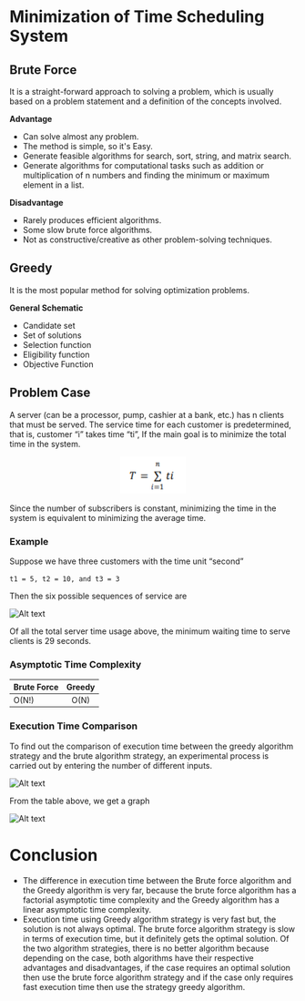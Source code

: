# Minimization of Time Scheduling System

## Brute Force
It is a straight-forward approach to solving a problem, which is usually based on a problem statement and a definition of the concepts involved.

**Advantage**
- Can solve almost any problem.
- The method is simple, so it's Easy.
- Generate feasible algorithms for search, sort, string, and matrix search.
- Generate algorithms for computational tasks such as addition or multiplication of n numbers and finding the minimum or maximum element in a list.

**Disadvantage**
- Rarely produces efficient algorithms.
- Some slow brute force algorithms.
- Not as constructive/creative as other problem-solving techniques.

## Greedy
It is the most popular method for solving optimization problems.

**General Schematic**
- Candidate set
- Set of solutions
- Selection function
- Eligibility function
- Objective Function

## Problem Case
A server (can be a processor, pump, cashier at a bank, etc.) has n clients that must be served. The service time for each customer is predetermined, that is, customer “i” takes time “ti”, If the main goal is to minimize the total time in the system.

<p align="center">
  <img src="https://github.com/dioapw/school-project-algorithm-strategy/blob/main/formula.png" alt="Formula">
</p>

Since the number of subscribers is constant, minimizing the time in the system is equivalent to minimizing the average time.

### Example
Suppose we have three customers with the time unit “second”
```
t1 = 5, t2 = 10, and t3 = 3
```
Then the six possible sequences of service are

![Alt text](https://user-images.githubusercontent.com/55073908/140614882-5d2914e2-e765-4b45-a46c-8ad3afa84358.png)

Of all the total server time usage above, the minimum waiting time to serve clients is 29 seconds.

### Asymptotic Time Complexity

| Brute Force  | Greedy       |
| -----------|:-------------:|
| O(N!)       | O(N)             |

### Execution Time Comparison
To find out the comparison of execution time between the greedy algorithm strategy and the brute algorithm strategy, an experimental process is carried out by entering the number of different inputs.

![Alt text](https://user-images.githubusercontent.com/55073908/140615018-f464fadc-1869-4917-8f0a-0b3a39886ad0.png)

From the table above, we get a graph

![Alt text](https://user-images.githubusercontent.com/55073908/140615030-a1789d52-f7a5-4232-be3b-38698c259f47.png)

# Conclusion
- The difference in execution time between the Brute force algorithm and the Greedy algorithm is very far, because the brute force algorithm has a factorial asymptotic time complexity and the Greedy algorithm has a linear asymptotic time complexity.
- Execution time using Greedy algorithm strategy is very fast but, the solution is not always optimal. The brute force algorithm strategy is slow in terms of execution time, but it definitely gets the optimal solution. Of the two algorithm strategies, there is no better algorithm because depending on the case, both algorithms have their respective advantages and disadvantages, if the case requires an optimal solution then use the brute force algorithm strategy and if the case only requires fast execution time then use the strategy greedy algorithm.


